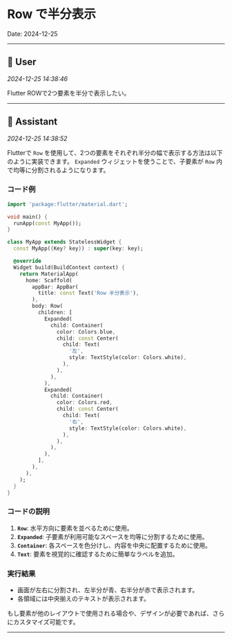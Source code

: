 # Row で半分表示

Date: 2024-12-25

---

## 👤 User
*2024-12-25 14:38:46*

Flutter ROWで2つ要素を半分で表示したい。

---

## 🤖 Assistant
*2024-12-25 14:38:52*

Flutterで `Row` を使用して、2つの要素をそれぞれ半分の幅で表示する方法は以下のように実装できます。 `Expanded` ウィジェットを使うことで、子要素が `Row` 内で均等に分割されるようになります。

### コード例

```dart
import 'package:flutter/material.dart';

void main() {
  runApp(const MyApp());
}

class MyApp extends StatelessWidget {
  const MyApp({Key? key}) : super(key: key);

  @override
  Widget build(BuildContext context) {
    return MaterialApp(
      home: Scaffold(
        appBar: AppBar(
          title: const Text('Row 半分表示'),
        ),
        body: Row(
          children: [
            Expanded(
              child: Container(
                color: Colors.blue,
                child: const Center(
                  child: Text(
                    '左',
                    style: TextStyle(color: Colors.white),
                  ),
                ),
              ),
            ),
            Expanded(
              child: Container(
                color: Colors.red,
                child: const Center(
                  child: Text(
                    '右',
                    style: TextStyle(color: Colors.white),
                  ),
                ),
              ),
            ),
          ],
        ),
      ),
    );
  }
}
```

### コードの説明

1. **`Row`**: 水平方向に要素を並べるために使用。
2. **`Expanded`**: 子要素が利用可能なスペースを均等に分割するために使用。
3. **`Container`**: 各スペースを色分けし、内容を中央に配置するために使用。
4. **`Text`**: 要素を視覚的に確認するために簡単なラベルを追加。

### 実行結果
- 画面が左右に分割され、左半分が青、右半分が赤で表示されます。
- 各領域には中央揃えのテキストが表示されます。

もし要素が他のレイアウトで使用される場合や、デザインが必要であれば、さらにカスタマイズ可能です。

---
